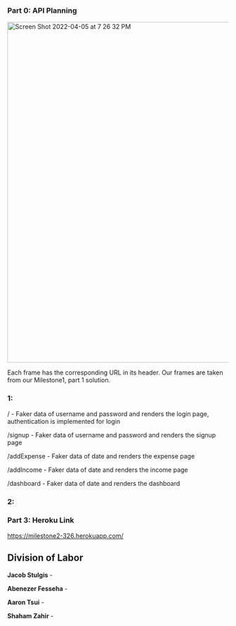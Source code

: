 ### Part 0: API Planning

<img width="774" alt="Screen Shot 2022-04-05 at 7 26 32 PM" src="https://user-images.githubusercontent.com/77024369/161867114-b3203ace-8151-4ee8-9c02-83d3d6e6f421.png">

Each frame has the corresponding URL in its header. Our frames are taken from our Milestone1, part 1 solution. 

### 1:
/ - Faker data of username and password and renders the login page, authentication is implemented for login

/signup - Faker data of username and password and renders the signup page

/addExpense - Faker data of date and renders the expense page

/addIncome - Faker data of date and renders the income page

/dashboard - Faker data of date and renders the dashboard

### 2:



### Part 3: Heroku Link

https://milestone2-326.herokuapp.com/

## Division of Labor

**Jacob Stulgis** - 

**Abenezer Fesseha** - 

**Aaron Tsui** - 

**Shaham Zahir** - 
